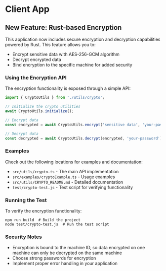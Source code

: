 # Client App

<!-- Add existing content here -->

## New Feature: Rust-based Encryption

This application now includes secure encryption and decryption capabilities powered by Rust. This feature allows you to:

- Encrypt sensitive data with AES-256-GCM algorithm
- Decrypt encrypted data
- Bind encryption to the specific machine for added security

### Using the Encryption API

The encryption functionality is exposed through a simple API:

```typescript
import { CryptoUtils } from './utils/crypto';

// Initialize the crypto utilities
await CryptoUtils.initialize();

// Encrypt data
const encrypted = await CryptoUtils.encrypt('sensitive data', 'your-password');

// Decrypt data
const decrypted = await CryptoUtils.decrypt(encrypted, 'your-password');
```

### Examples

Check out the following locations for examples and documentation:

- `src/utils/crypto.ts` - The main API implementation
- `src/examples/cryptoExample.ts` - Usage examples
- `src/utils/CRYPTO_README.md` - Detailed documentation
- `test/crypto-test.js` - Test script for verifying functionality

### Running the Test

To verify the encryption functionality:

```
npm run build  # Build the project
node test/crypto-test.js  # Run the test script
```

### Security Notes

- Encryption is bound to the machine ID, so data encrypted on one machine can only be decrypted on the same machine
- Choose strong passwords for encryption
- Implement proper error handling in your application 
